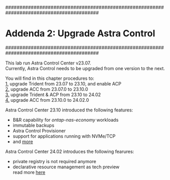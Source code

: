 #########################################################################################
# Addenda 2: Upgrade Astra Control
#########################################################################################

This lab run Astra Control Center v23.07.  
Currently, Astra Control needs to be upgraded from one version to the next.  

You will find in this chapter procedures to:  
[1.](1_Upgrade_Trident_23.07_to_23.10) upgrade Trident from 23.07 to 23.10, and enable ACP  
[2.](2_Upgrade_ACC_23.07_to_23.10) upgrade ACC from 23.07.0 to 23.10.0  
[3.](3_Upgrade_Trident_23.10_to_24.02) upgrade Trident & ACP from 23.10 to 24.02  
[4.](4_Upgrade_ACC_23.10_to_24.02) upgrade ACC from 23.10.0 to 24.02.0  

Astra Control Center 23.10 introduced the following features:  
- B&R capability for _ontap-nas-economy_ workloads
- immutable backups  
- Astra Control Provisioner
- support for applications running with NVMe/TCP  
- and [more](https://docs.netapp.com/us-en/astra-control-center/release-notes/whats-new.html#7-november-2023-23-10-0)   

Astra Control Center 24.02 introduces the following fearures:  
- private registry is not required anymore  
- declarative resource management as tech preview  
read more [here](https://docs.netapp.com/us-en/astra-control-center/release-notes/whats-new.html#15-march-2023-24-02-0)  